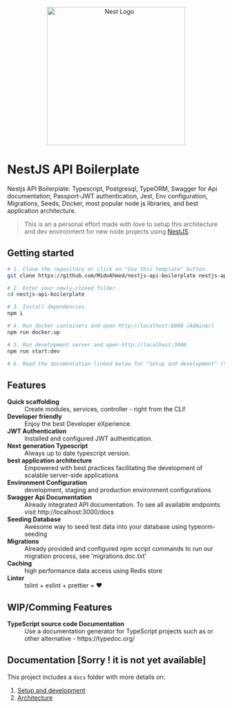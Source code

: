 <p align="center">
  <a href="http://nestjs.com/" target="blank"><img src="https://nestjs.com/img/logo_text.svg" width="320" alt="Nest Logo" /></a>
</p>

# NestJS API Boilerplate

Nestjs API Boilerplate: Typescript, Postgresql, TypeORM, Swagger for Api documentation, Passport-JWT authentication, Jest, Env configuration, Migrations, Seeds, Docker, most popular node js libraries, and best application architecture.

> This is an a personal effort made with love to setup this architecture and dev environment for new node projects using [NestJS](https://nestjs.com).

## Getting started

```bash
# 1. Clone the repository or click on "Use this template" button.
git clone https://github.com/MidoAhmed/nestjs-api-boilerplate nestjs-api-boilerplate

# 2. Enter your newly-cloned folder.
cd nestjs-api-boilerplate

# 3. Install dependencies.
npm i

# 4. Run docker containers and open http://localhost:8080 (Adminer)
npm run docker:up

# 5. Run development server and open http://localhost:3000
npm run start:dev

# 6. Read the documentation linked below for "Setup and development" (Sorry ! it is not yet available).
```

## Features

<dl>
  <dt><b>Quick scaffolding</b></dt>
  <dd>Create modules, services, controller - right from the CLI!</dd>

  <dt><b>Developer friendly</b></dt>
  <dd>Enjoy the best Developer eXperience.</dd>

  <dt><b>JWT Authentication</b></dt>
  <dd>Installed and configured JWT authentication.</dd>

  <dt><b>Next generation Typescript</b></dt>
  <dd>Always up to date typescript version.</dd>

  <dt><b>best application architecture</b></dt>
  <dd>Empowered with best practices facilitating the development of scalable server-side applications</dd>

  <dt><b>Environment Configuration</b></dt>
  <dd>development, staging and production environment configurations</dd>

  <dt><b>Swagger Api Documentation</b></dt>
  <dd>Already integrated API documentation. To see all available endpoints visit http://localhost:3000/docs</dd>

  <dt><b>Seeding Database</b></dt>
  <dd>Awesome way to seed test data into your database using typeorm-seeding</dd>

  <dt><b>Migrations</b></dt>
  <dd>Already provided and configured npm script commands to run our migration process, see 'migrations.doc.txt'</dd>

  <dt><b>Caching</b></dt>
  <dd>high performance data access using Redis store</dd>

  <dt><b>Linter</b></dt>  
  <dd>tslint + eslint + prettier = ❤️</dd>

</dl>

## WIP/Comming Features

<dl>
  <dt><b>TypeScript source code Documentation</b></dt>
  <dd>Use a documentation generator for TypeScript projects such as or other alternative - https://typedoc.org/</dd>
</dl>


## Documentation [Sorry ! it is not yet available]

This project includes a `docs` folder with more details on:

1.  [Setup and development](#) 
1.  [Architecture](#)
